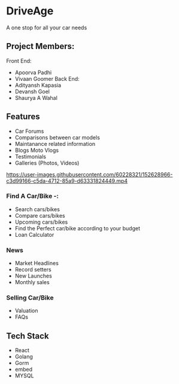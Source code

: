 # DriveAge
A one stop for all your car needs
## Project Members:
Front End:
 - Apoorva Padhi
 - Vivaan Goomer
Back End:
 - Adityansh Kapasia 
 - Devansh Goel  
 - Shaurya A Wahal

## Features
 - Car Forums 
 - Comparisons between car models
 - Maintanance related information   
 - Blogs Moto Vlogs
 - Testimonials 
 - Galleries (Photos, Videos)

https://user-images.githubusercontent.com/60228321/152628966-c3d99166-c5da-4712-85a9-d63331824449.mp4


### Find A Car/Bike -:

 - Search cars/bikes
 - Compare cars/bikes
 - Upcoming cars/bikes
 - Find the Perfect car/bike according to your budget
 - Loan Calculator

### News

 - Market Headlines
 - Record setters
 - New Launches
 - Monthly sales

### Selling Car/Bike

 - Valuation
 - FAQs

## Tech Stack

 - React
 - Golang
 - Gorm
 - embed
 - MYSQL
